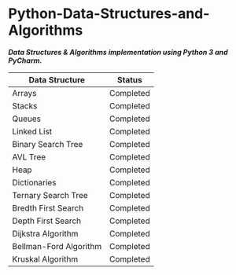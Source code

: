 # Python-Data-Structures-and-Algorithms

***Data Structures & Algorithms implementation using Python 3 and PyCharm.***

|       Data Structure      |         Status          |
| ------------------------- | ----------------------- |
|         Arrays            |         Completed       |
|         Stacks            |         Completed       |
|         Queues            |         Completed       |
|       Linked List         |         Completed       |
|   Binary Search Tree      |         Completed       |
|         AVL Tree          |         Completed       |
|         Heap              |         Completed       |
|      Dictionaries         |         Completed       |
|   Ternary Search Tree     |         Completed       |
|   Bredth First Search     |         Completed       |
|    Depth First Search     |         Completed       |
|    Dijkstra Algorithm     |         Completed       |
|  Bellman-Ford Algorithm   |         Completed       |
|    Kruskal Algorithm      |         Completed       |

